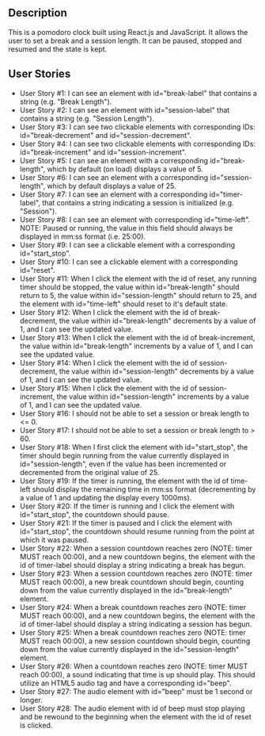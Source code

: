 ## Description

This is a pomodoro clock built using React.js and JavaScript. It allows the user to set a break and a session length. It can be paused, stopped and resumed and the state is kept.

## User Stories

* User Story #1: I can see an element with id="break-label" that contains a string (e.g. "Break Length").
* User Story #2: I can see an element with id="session-label" that contains a string (e.g. "Session Length").
* User Story #3: I can see two clickable elements with corresponding IDs: id="break-decrement" and id="session-decrement".
* User Story #4: I can see two clickable elements with corresponding IDs: id="break-increment" and id="session-increment".
* User Story #5: I can see an element with a corresponding id="break-length", which by default (on load) displays a value of 5.
* User Story #6: I can see an element with a corresponding id="session-length", which by default displays a value of 25.
* User Story #7: I can see an element with a corresponding id="timer-label", that contains a string indicating a session is initialized (e.g. "Session").
* User Story #8: I can see an element with corresponding id="time-left". NOTE: Paused or running, the value in this field should always be displayed in mm:ss format (i.e. 25:00).
* User Story #9: I can see a clickable element with a corresponding id="start_stop".
* User Story #10: I can see a clickable element with a corresponding id="reset".
* User Story #11: When I click the element with the id of reset, any running timer should be stopped, the value within id="break-length" should return to 5, the value within id="session-length" should return to 25, and the element with id="time-left" should reset to it's default state.
* User Story #12: When I click the element with the id of break-decrement, the value within id="break-length" decrements by a value of 1, and I can see the updated value.
* User Story #13: When I click the element with the id of break-increment, the value within id="break-length" increments by a value of 1, and I can see the updated value.
* User Story #14: When I click the element with the id of session-decrement, the value within id="session-length" decrements by a value of 1, and I can see the updated value.
* User Story #15: When I click the element with the id of session-increment, the value within id="session-length" increments by a value of 1, and I can see the updated value.
* User Story #16: I should not be able to set a session or break length to <= 0.
* User Story #17: I should not be able to set a session or break length to > 60.
* User Story #18: When I first click the element with id="start_stop", the timer should begin running from the value currently displayed in id="session-length", even if the value has been incremented or decremented from the original value of 25.
* User Story #19: If the timer is running, the element with the id of time-left should display the remaining time in mm:ss format (decrementing by a value of 1 and updating the display every 1000ms).
* User Story #20: If the timer is running and I click the element with id="start_stop", the countdown should pause.
* User Story #21: If the timer is paused and I click the element with id="start_stop", the countdown should resume running from the point at which it was paused.
* User Story #22: When a session countdown reaches zero (NOTE: timer MUST reach 00:00), and a new countdown begins, the element with the id of timer-label should display a string indicating a break has begun.
* User Story #23: When a session countdown reaches zero (NOTE: timer MUST reach 00:00), a new break countdown should begin, counting down from the value currently displayed in the id="break-length" element.
* User Story #24: When a break countdown reaches zero (NOTE: timer MUST reach 00:00), and a new countdown begins, the element with the id of timer-label should display a string indicating a session has begun.
* User Story #25: When a break countdown reaches zero (NOTE: timer MUST reach 00:00), a new session countdown should begin, counting down from the value currently displayed in the id="session-length" element.
* User Story #26: When a countdown reaches zero (NOTE: timer MUST reach 00:00), a sound indicating that time is up should play. This should utilize an HTML5 audio tag and have a corresponding id="beep".
* User Story #27: The audio element with id="beep" must be 1 second or longer.
* User Story #28: The audio element with id of beep must stop playing and be rewound to the beginning when the element with the id of reset is clicked.
